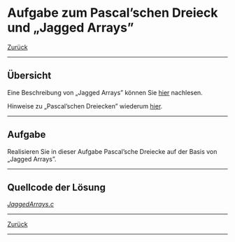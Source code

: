 # Aufgabe zum Pascal’schen Dreieck und &bdquo;Jagged Arrays&rdquo;

[Zurück](./../Exercises.md)

---

## Übersicht

Eine Beschreibung von &bdquo;Jagged Arrays&rdquo; können Sie
[hier](./../JaggedArrays/Exercises_JaggedArrays.md)
nachlesen.

Hinweise zu &bdquo;Pascal’schen Dreiecken&rdquo; wiederum
[hier](./../PascalTriangle/Exercises_PascalTriangle.md).


---

## Aufgabe

Realisieren Sie in dieser Aufgabe Pascal’sche Dreiecke auf der Basis von &bdquo;Jagged Arrays&rdquo;.


---

## Quellcode der Lösung

[*JaggedArrays.c*](./JaggedPascalTriangle.c)


---

[Zurück](./../Exercises.md)

---
